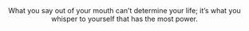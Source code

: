 


<center>What you say out of your mouth can’t determine your life; it’s what you whisper to yourself that has the most power.</center>

